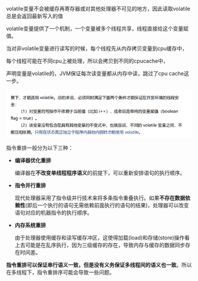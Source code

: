 volatile变量不会被缓存再寄存器或对其他处理器不可见的地方，因此读取volatile总是会返回最新写入的值

volatile变量提供了一个机制，一个变量被多个线程共享，线程直接给这个变量赋值。

当对非volatile变量进行读写的时候，每个线程先从内存拷贝变量到cpu缓存中，

每个线程可能在不同cpu上被处理，所以会拷贝到不同的cpucache中，

声明变量是volatile的，JVM保证每次读变量都从内存中读，跳过了cpu cache这一步。

![image-20210224101931182](assets/image-20210224101931182.png)







指令重排一般分为以下三种：

- **编译器优化重排**

  编译器在**不改变单线程程序语义**的前提下，可以重新安排语句的执行顺序。

- **指令并行重排**

  现代处理器采用了指令级并行技术来将多条指令重叠执行。如果**不存在数据依赖性**(即后一个执行的语句无需依赖前面执行的语句的结果)，处理器可以改变语句对应的机器指令的执行顺序。

- **内存系统重排**

  由于处理器使用缓存和读写缓存冲区，这使得加载(load)和存储(store)操作看上去可能是在乱序执行，因为三级缓存的存在，导致内存与缓存的数据同步存在时间差。

**指令重排可以保证串行语义一致，但是没有义务保证多线程间的语义也一致**。所以在多线程下，指令重排序可能会导致一些问题。